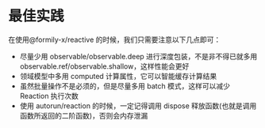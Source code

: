 # 最佳实践

在使用@formily-x/reactive 的时候，我们只需要注意以下几点即可：

- 尽量少用 observable/observable.deep 进行深度包装，不是非不得已就多用 observable.ref/observable.shallow，这样性能会更好
- 领域模型中多用 computed 计算属性，它可以智能缓存计算结果
- 虽然批量操作不是必须的，但是尽量多用 batch 模式，这样可以减少 Reaction 执行次数
- 使用 autorun/reaction 的时候，一定记得调用 dispose 释放函数(也就是调用函数所返回的二阶函数)，否则会内存泄漏
